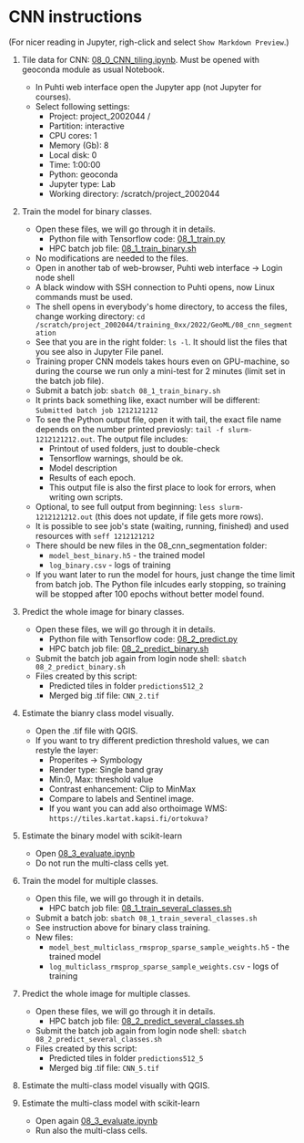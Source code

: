 # CNN instructions

(For nicer reading in Jupyter, righ-click and select `Show Markdown Preview`.) 

1. Tile data for CNN: [08_0_CNN_tiling.ipynb](08_0_CNN_tiling.ipynb). Must be opened with geoconda module as usual Notebook.
    * In Puhti web interface open the Jupyter app (not Jupyter for courses).
    * Select following settings:
        * Project: project_2002044 /
        * Partition: interactive
        * CPU cores: 1
        * Memory (Gb): 8 
        * Local disk: 0
        * Time: 1:00:00
        * Python: geoconda
        * Jupyter type: Lab
        * Working directory: /scratch/project_2002044
        
2. Train the model for binary classes. 
    * Open these files, we will go through it in details.
        * Python file with Tensorflow code: [08_1_train.py](08_1_train.py)
        * HPC batch job file: [08_1_train_binary.sh](08_1_train_binary.sh)
    * No modifications are needed to the files.
    * Open in another tab of web-browser, Puhti web interface -> Login node shell
    * A black window with SSH connection to Puhti opens, now Linux commands must be used.
    * The shell opens in everybody's home directory, to access the files, change working 
    directory: `cd /scratch/project_2002044/training_0xx/2022/GeoML/08_cnn_segmentation`
    * See that you are in the right folder: `ls -l`. It should list the files that you see also in Jupyter File panel.
    * Training proper CNN models takes hours even on GPU-machine, so during the course we run only a mini-test for 2 minutes (limit set in the batch job file).
    * Submit a batch job: `sbatch 08_1_train_binary.sh`
    * It prints back something like, exact number will be different: `Submitted batch job 1212121212`
    * To see the Python output file, open it with tail, the exact file name depends on the number printed previosly: `tail -f slurm-1212121212.out`. The output file includes:
        * Printout of used folders, just to double-check
        * Tensorflow warnings, should be ok.
        * Model description
        * Results of each epoch. 
        * This output file is also the first place to look for errors, when writing own scripts.
    * Optional, to see full output from beginning: `less slurm-1212121212.out` (this does not update, if file gets more rows).
    * It is possible to see job's state (waiting, running, finished) and used resources with `seff 1212121212`
    * There should be new files in the 08_cnn_segmentation folder:
        * `model_best_binary.h5` - the trained model       
        * `log_binary.csv` - logs of training    
    * If you want later to run the model for hours, just change the time limit from batch job. The Python file inlcudes early stopping, so training will be stopped after 100 epochs without better model found.

3. Predict the whole image for binary classes. 
     * Open these files, we will go through it in details.
        * Python file with Tensorflow code: [08_2_predict.py](08_2_predict.py)
        * HPC batch job file: [08_2_predict_binary.sh](08_2_predict_binary.sh)
    * Submit the batch job again from login node shell: `sbatch 08_2_predict_binary.sh`
    * Files created by this script:
        * Predicted tiles in folder `predictions512_2`
        * Merged big .tif file: `CNN_2.tif`

4. Estimate the bianry class model visually.
    * Open the .tif file with QGIS.
   * If you want to try different prediction threshold values, we can restyle the layer:
       * Properites -> Symbology
       * Render type: Single band gray
       * Min:0, Max: threshold value
       * Contrast enhancement: Clip to MinMax
       * Compare to labels and Sentinel image.
       * If you want you can add also orthoimage WMS: `https://tiles.kartat.kapsi.fi/ortokuva?`

5. Estimate the binary model with scikit-learn
    * Open [08_3_evaluate.ipynb](08_3_evaluate.ipynb)
    * Do not run the multi-class cells yet.
    
6. Train the model for multiple classes. 
    * Open this file, we will go through it in details.
        * HPC batch job file: [08_1_train_several_classes.sh](08_1_train_several_classes.sh)
    * Submit a batch job: `sbatch 08_1_train_several_classes.sh`
    * See instruction above for binary class training.
    * New files:
        * `model_best_multiclass_rmsprop_sparse_sample_weights.h5` - the trained model
        * `log_multiclass_rmsprop_sparse_sample_weights.csv` - logs of training
        
7. Predict the whole image for multiple classes.
     * Open these files, we will go through it in details.
        * HPC batch job file: [08_2_predict_several_classes.sh](08_2_predict_several_classes.sh)            
    * Submit the batch job again from login node shell: `sbatch 08_2_predict_several_classes.sh`
    * Files created by this script:
        * Predicted tiles in folder `predictions512_5`
        * Merged big .tif file: `CNN_5.tif`    
    
8. Estimate the multi-class model visually with QGIS.
    
9. Estimate the multi-class model with scikit-learn
    * Open again [08_3_evaluate.ipynb](08_3_evaluate.ipynb)
    * Run also the multi-class cells.